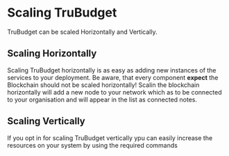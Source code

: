 # Scaling TruBudget

TruBudget can be scaled Horizontally and Vertically.

## Scaling Horizontally
Scaling TruBudget horizontally is as easy as adding new instances of the services to your deployment.
Be aware, that every component **expect** the Blockchain should not be scaled horizontally! Scalin the blockchain horizontally will add a new node to your network which as to be connected to your organisation and will appear in the list as connected notes.

## Scaling Vertically
If you opt in for scaling TruBudget vertically ypu can easily increase the resources on your system by using the required commands




